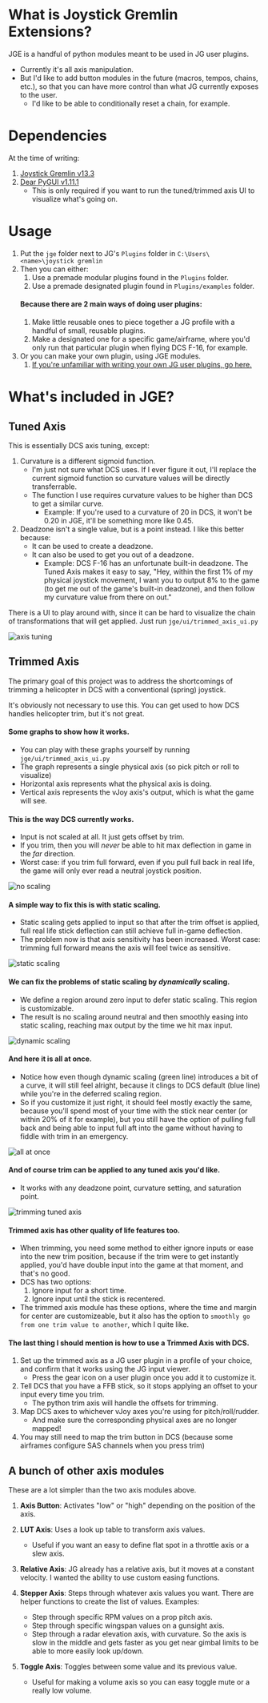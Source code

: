 # What is Joystick Gremlin Extensions?
JGE is a handful of python modules meant to be used in JG user plugins.

* Currently it's all axis manipulation.
* But I'd like to add button modules in the future (macros, tempos, chains, etc.), so that you can have more control than what JG currently exposes to the user. 
    * I'd like to be able to conditionally reset a chain, for example.

# Dependencies
At the time of writing:
1. [Joystick Gremlin v13.3](https://whitemagic.github.io/JoystickGremlin/download/)
1. [Dear PyGUI v1.11.1](https://pypi.org/project/dearpygui/)
    * This is only required if you want to run the tuned/trimmed axis UI to visualize what's going on.

# Usage
1. Put the `jge` folder next to JG's `Plugins` folder in `C:\Users\<name>\joystick gremlin`
1. Then you can either:
    1. Use a premade modular plugins found in the `Plugins` folder.
    1. Use a premade designated plugin found in `Plugins/examples` folder.
    #### Because there are 2 main ways of doing user plugins:
    1. Make little reusable ones to piece together a JG profile with a handful of small, reusable plugins.
    1. Make a designated one for a specific game/airframe, where you'd only run that particular plugin when flying DCS F-16, for example.
1. Or you can make your own plugin, using JGE modules.
    1. [If you're unfamiliar with writing your own JG user plugins, go here.](https://whitemagic.github.io/JoystickGremlin/user_plugins/)

# What's included in JGE?

## Tuned Axis
This is essentially DCS axis tuning, except:
1. Curvature is a different sigmoid function. 
    * I'm just not sure what DCS uses. If I ever figure it out, I'll replace the current sigmoid function so curvature values will be directly transferrable.
    * The function I use requires curvature values to be higher than DCS to get a similar curve. 
        * Example: If you're used to a curvature of 20 in DCS, it won't be 0.20 in JGE, it'll be something more like 0.45.
1. Deadzone isn't a single value, but is a point instead. I like this better because:
    * It can be used to create a deadzone.
    * It can also be used to get you out of a deadzone.
        * Example: DCS F-16 has an unfortunate built-in deadzone. The Tuned Axis makes it easy to say, "Hey, within the first 1% of my physical joystick movement, I want you to output 8% to the game (to get me out of the game's built-in deadzone), and then follow my curvature value from there on out."

There is a UI to play around with, since it can be hard to visualize the chain of transformations that will get applied. Just run `jge/ui/trimmed_axis_ui.py`

![axis tuning](https://github.com/cecil1527/JoystickGremlinExtensions/assets/4644033/79fc444d-f0c0-4a45-916c-faea66ba2f5d)

## Trimmed Axis

The primary goal of this project was to address the shortcomings of trimming a helicopter in DCS with a conventional (spring) joystick.

It's obviously not necessary to use this. You can get used to how DCS handles helicopter trim, but it's not great.

#### Some graphs to show how it works. 
* You can play with these graphs yourself by running `jge/ui/trimmed_axis_ui.py`
* The graph represents a single physical axis (so pick pitch or roll to visualize)
* Horizontal axis represents what the physical axis is doing.
* Vertical axis represents the vJoy axis's output, which is what the game will see.

#### This is the way DCS currently works. 
* Input is not scaled at all. It just gets offset by trim.
* If you trim, then you will *never* be able to hit max deflection in game in the *far* direction. 
* Worst case: if you trim full forward, even if you pull full back in real life, the game will only ever read a neutral joystick position.

![no scaling](https://github.com/cecil1527/JoystickGremlinExtensions/assets/4644033/2086de7e-f736-46f9-b590-6b67c2cebe17)

#### A simple way to fix this is with static scaling.
* Static scaling gets applied to input so that after the trim offset is applied, full real life stick deflection can still achieve full in-game deflection. 
* The problem now is that axis sensitivity has been increased. Worst case: trimming full forward means the axis will feel twice as sensitive.

![static scaling](https://github.com/cecil1527/JoystickGremlinExtensions/assets/4644033/c26f8336-9ddf-4ad6-8169-97528a02e002)

#### We can fix the problems of static scaling by *dynamically* scaling. 
* We define a region around zero input to defer static scaling. This region is customizable.
* The result is no scaling around neutral and then smoothly easing into static scaling, reaching max output by the time we hit max input.

![dynamic scaling](https://github.com/cecil1527/JoystickGremlinExtensions/assets/4644033/26dbc1ba-45f2-4fb2-a9a1-4cc03c35a3f9)

#### And here it is all at once.
* Notice how even though dynamic scaling (green line) introduces a bit of a curve, it will still feel alright, because it clings to DCS default (blue line) while you're in the deferred scaling region.
* So if you customize it just right, it should feel mostly exactly the same, because you'll spend most of your time with the stick near center (or within 20% of it for example), but you still have the option of pulling full back and being able to input full aft into the game without having to fiddle with trim in an emergency.

![all at once](https://github.com/cecil1527/JoystickGremlinExtensions/assets/4644033/d3bd1ee6-509b-441c-94ec-cfe6ffcea924)

#### And of course trim can be applied to any tuned axis you'd like. 
* It works with any deadzone point, curvature setting, and saturation point.

![trimming tuned axis](https://github.com/cecil1527/JoystickGremlinExtensions/assets/4644033/c17cfc1d-c5b5-4a5a-bb4b-6e2beeee9fb7)

#### Trimmed axis has other quality of life features too. 
* When trimming, you need some method to either ignore inputs or ease into the new trim position, because if the trim were to get instantly applied, you'd have double input into the game at that moment, and that's no good.
* DCS has two options:
    1. Ignore input for a short time.
    1. Ignore input until the stick is recentered.
* The trimmed axis module has these options, where the time and margin for center are customizeable, but it also has the option to `smoothly go from one trim value to another`, which I quite like.

#### The last thing I should mention is how to use a Trimmed Axis with DCS.

1. Set up the trimmed axis as a JG user plugin in a profile of your choice, and confirm that it works using the JG input viewer.
    * Press the gear icon on a user plugin once you add it to customize it.
1. Tell DCS that you have a FFB stick, so it stops applying an offset to your input every time you trim.
    * The python trim axis will handle the offsets for trimming.
1. Map DCS axes to whichever vJoy axes you're using for pitch/roll/rudder.
    * And make sure the corresponding physical axes are no longer mapped!
1. You may still need to map the trim button in DCS (because some airframes configure SAS channels when you press trim)

## A bunch of other axis modules

These are a lot simpler than the two axis modules above.

1. **Axis Button**: Activates "low" or "high" depending on the position of the axis.

1. **LUT Axis**: Uses a look up table to transform axis values. 
    * Useful if you want an easy to define flat spot in a throttle axis or a slew axis.

1. **Relative Axis**: JG already has a relative axis, but it moves at a constant velocity. I wanted the ability to use custom easing functions.

1. **Stepper Axis**: Steps through whatever axis values you want. There are helper functions to create the list of values. Examples: 
    * Step through specific RPM values on a prop pitch axis.
    * Step through specific wingspan values on a gunsight axis.
    * Step through a radar elevation axis, with curvature. So the axis is slow in the middle and gets faster as you get near gimbal limits to be able to more easily look up/down.

1. **Toggle Axis**: Toggles between some value and its previous value. 
    * Useful for making a volume axis so you can easy toggle mute or a really low volume.
